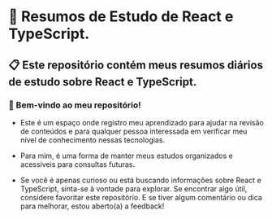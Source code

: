 # 🥷 Resumos de Estudo de React e TypeScript.
## 📋 Este repositório contém meus resumos diários de estudo sobre React e TypeScript.

### 🎉 Bem-vindo ao meu repositório!

-  Este é um espaço onde registro meu aprendizado para ajudar na revisão de conteúdos e para qualquer pessoa interessada em verificar meu nível de conhecimento nessas tecnologias.

- Para mim, é uma forma de manter meus estudos organizados e acessíveis para consultas futuras.

- Se você é apenas curioso ou está buscando informações sobre React e TypeScript, sinta-se à vontade para explorar. Se encontrar algo útil, considere favoritar este repositório. E se tiver algum comentário ou dica para melhorar, estou aberto(a) a feedback!

